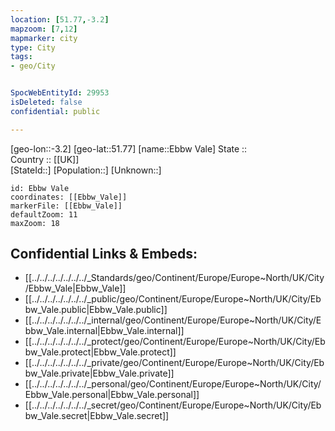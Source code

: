 ```yaml
---
location: [51.77,-3.2] 
mapzoom: [7,12] 
mapmarker: city 
type: City
tags:
- geo/City


SpocWebEntityId: 29953
isDeleted: false
confidential: public

---
```

[geo-lon::-3.2] 
[geo-lat::51.77] 
[name::Ebbw Vale] 
State ::  
Country :: [[UK]]  
[StateId::] 
[Population::] 
[Unknown::] 


```leaflet
id: Ebbw Vale
coordinates: [[Ebbw_Vale]] 
markerFile: [[Ebbw_Vale]] 
defaultZoom: 11 
maxZoom: 18
```


## Confidential Links & Embeds: 
- [[../../../../../../../_Standards/geo/Continent/Europe/Europe~North/UK/City/Ebbw_Vale|Ebbw_Vale]] 
- [[../../../../../../../_public/geo/Continent/Europe/Europe~North/UK/City/Ebbw_Vale.public|Ebbw_Vale.public]] 
- [[../../../../../../../_internal/geo/Continent/Europe/Europe~North/UK/City/Ebbw_Vale.internal|Ebbw_Vale.internal]] 
- [[../../../../../../../_protect/geo/Continent/Europe/Europe~North/UK/City/Ebbw_Vale.protect|Ebbw_Vale.protect]] 
- [[../../../../../../../_private/geo/Continent/Europe/Europe~North/UK/City/Ebbw_Vale.private|Ebbw_Vale.private]] 
- [[../../../../../../../_personal/geo/Continent/Europe/Europe~North/UK/City/Ebbw_Vale.personal|Ebbw_Vale.personal]] 
- [[../../../../../../../_secret/geo/Continent/Europe/Europe~North/UK/City/Ebbw_Vale.secret|Ebbw_Vale.secret]] 
